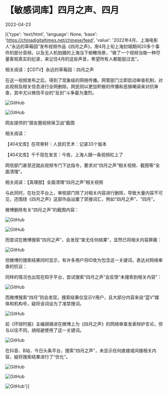 # 【敏感词库】四月之声、四月

2022-04-23

[{'type': 'text/html', 'language': None, 'base': 'https://chinadigitaltimes.net/chinese/feed', 'value': '2022年4月，上海电影人“永远的草莓园”发布视频作品《四月之声》，用4月上旬上海封城期间20多个事件的部分音频，以及无人机拍摄的上海当下俯瞰场景，“做了一个视频当做一种尽量客观真实的纪录，来记住4月的这些声音，希望所有人都能挺过去”。

相关阅读：【CDTV】永远的草莓园｜四月之声



在这一视频发布之后，得到了现象级的网络传播。网管部门立即启动审查机制，对此视频及相关信息进行全网删除。网民则以更加积极的传播和恶搞嘲讽来对抗审查，其中尤以微信平台的“反封”斗争最为激烈。

![GitHub](https://chinadigitaltimes.net/chinese/files/2022/04/post-680191-6263c08a71c40.)

![GitHub](https://chinadigitaltimes.net/chinese/files/2022/04/post-680191-6263c08a8c748.)

 网友提供的“朋友圈视频保卫战”截图 

相关阅读：



【404文库】在项脊轩｜人民的艺术：记录33个版本

【404文库】千千现在发言｜今夜，上海人跟一条视频杠上了



网信部门甚至还就此视频专门下达指令，要求对“四月之声”相关视频、截图等“全面清理”。

相关阅读：【真理部】全面清理“四月之声”相关视频

与此同时，在社交平台上，审核部门除了对相关内容进行删除，导致大量内容不可见，还围绕《四月之声》这部作品设置了禁搜词汇，例如“四月之声”、“四月”。

微博删除有关“四月之声”的截图内容：

![GitHub](https://chinadigitaltimes.net/chinese/files/2022/04/image-1650724927406.png)

![GitHub](https://chinadigitaltimes.net/chinese/files/2022/04/image-1650724883197.png)

而尝试在微博搜索“四月之声”，会发现“查无任何结果”，显然已将相关内容屏蔽：

![GitHub](https://chinadigitaltimes.net/chinese/files/2022/04/image-1650725176476.png)

但微博的搜索结果同时显示，有许多用户将ID改为包含这一关键词，表达对网络审查的抗议：



同样的情况也出现在知乎平台，尝试搜索“四月之声”会反馈“未搜索到相关内容”：

![GitHub](https://chinadigitaltimes.net/chinese/files/2022/04/image-1650726014103.png)

而微博搜索“四月”则会发现，搜索结果仅显示V用户，且大部分内容来自“蓝V”媒体和机构号，疑将该词设为了准禁搜词。

![GitHub](https://chinadigitaltimes.net/chinese/files/2022/04/image-1650725962312.png)



前《环球时报》主编胡锡进在微博上为《四月之声》的网络审查发表辩护言论，但与以往不同，胡规避使用了这一关键词。

![GitHub](https://chinadigitaltimes.net/chinese/files/2022/04/image-1650726865074.png)

在抖音、B站、今日头条平台，搜索“四月之声”，未显示任何直接或间接相关内容，疑将搜索结果进行了“优化”。

![GitHub](https://chinadigitaltimes.net/chinese/files/2022/04/image-1650726219063.png)

![GitHub](https://chinadigitaltimes.net/chinese/files/2022/04/image-1650726230362.png)

![GitHub](https://chinadigitaltimes.net/chinese/files/2022/04/image-1650726243578.png)'}]